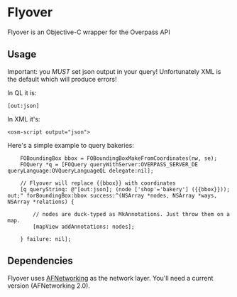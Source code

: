 Flyover
=======

Flyover is an Objective-C wrapper for the Overpass API

Usage
-----

Important: you *MUST* set json output in your query! Unfortunately XML is the default which will produce errors!

In QL it is:

	[out:json]
	
In XML it's:	

	<osm-script output="json">
	
	
Here's a simple example to query bakeries:

        FOBoundingBox bbox = FOBoundingBoxMakeFromCoordinates(nw, se);
        FOQuery *q = [FOQuery queryWithServer:OVERPASS_SERVER_DE queryLanguage:OVQueryLanguageQL delegate:nil];
        
        // Flyover will replace {{bbox}} with coordinates
        [q queryString: @"[out:json]; (node ['shop'='bakery'] ({{bbox}})); out;" forBoundingBox:bbox success:^(NSArray *nodes, NSArray *ways, NSArray *relations) {
            
            // nodes are duck-typed as MkAnnotations. Just throw them on a map.
            [mapView addAnnotations: nodes];
            
        } failure: nil];
	
Dependencies
------------
Flyover uses [AFNetworking](https://github.com/AFNetworking/AFNetworking) as the network layer. You'll need a current version (AFNetworking 2.0).
